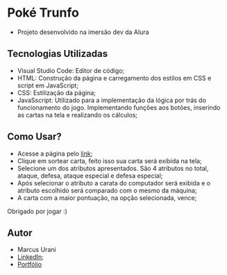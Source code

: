 # Poké Trunfo

- Projeto desenvolvido na imersão dev da Alura

## Tecnologias Utilizadas

- Visual Studio Code: Editor de código;
- HTML: Construção da página e carregamento dos estilos em CSS e script em JavaScript;
- CSS: Estilização da página;
- JavaSscript: Utilizado para a implementação da lógica por trás do funcionamento do jogo. Implementando funções aos botões, inserindo as cartas na tela e realizando os cálculos;

## Como Usar?

- Acesse a página pelo [link](https://pokemontrunfo.netlify.app);
- Clique em sortear carta, feito isso sua carta será exibida na tela;
- Selecione um dos atributos apresentados. São 4 atributos no total, ataque, defesa, ataque especial e defesa especial;
- Após selecionar o atributo a carata do computador será exibida e o atributo escolhido será comparado com o mesmo da máquina;
- A carta com a maior pontuação, na opção selecionada, vence;

Obrigado por jogar :)

## Autor

- Marcus Urani
- [LinkedIn](https://linkedin.com/in/marcusurani);
- [Portfólio](https://marcusurani.netlify.app)
